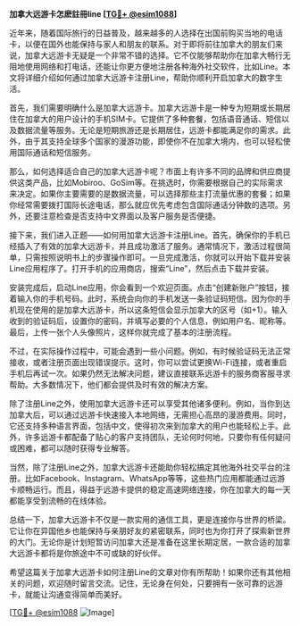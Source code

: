 **加拿大远游卡怎麽註冊line [[TG💪+ @esim1088](https://t.me/s/esim1088)]**

近年来，随着国际旅行的日益普及，越来越多的人选择在出国前购买当地的电话卡，以便在国外也能保持与家人和朋友的联系。对于即将前往加拿大的朋友们来说，加拿大远游卡无疑是一个非常不错的选择。它不仅能够帮助你在加拿大畅行无阻地使用网络和打电话，还能让你更方便地注册各种海外社交软件，比如Line。本文将详细介绍如何通过加拿大远游卡注册Line，帮助你顺利开启加拿大的数字生活。

首先，我们需要明确什么是加拿大远游卡。加拿大远游卡是一种专为短期或长期居住在加拿大的用户设计的手机SIM卡。它提供了多种套餐，包括语音通话、短信以及数据流量等服务。无论是短期旅游还是长期居住，远游卡都能满足你的需求。此外，由于其支持全球多个国家的漫游功能，即使你不在加拿大境内，也可以轻松使用国际通话和短信服务。

那么，如何选择适合自己的加拿大远游卡呢？市面上有许多不同的品牌和供应商提供这类产品，比如Mobiroo、GoSim等。在挑选时，你需要根据自己的实际需求来决定。如果你主要需要的是数据流量，可以选择那些主打流量优惠的套餐；如果你经常需要拨打国际长途电话，那么就应优先考虑包含国际通话分钟数的选项。另外，还要注意检查是否支持中文界面以及客户服务是否便捷。

接下来，我们进入正题——如何用加拿大远游卡注册Line。首先，确保你的手机已经插入了有效的加拿大远游卡，并且成功激活了服务。通常情况下，激活过程很简单，只需按照说明书上的步骤操作即可。一旦完成激活，你就可以开始下载并安装Line应用程序了。打开手机的应用商店，搜索“Line”，然后点击下载并安装。

安装完成后，启动Line应用，你会看到一个欢迎页面。点击“创建新账户”按钮，接着输入你的手机号码。此时，系统会向你的手机发送一条验证码短信。因为你的手机现在使用的是加拿大远游卡，所以这条短信会显示加拿大的区号（如+1）。输入收到的验证码后，设置你的密码，并填写必要的个人信息，例如用户名、昵称等。最后，上传一张个人头像照片，这样你就完成了基本的注册流程。

不过，在实际操作过程中，可能会遇到一些小问题。例如，有时候验证码无法正常接收，或者注册页面出现错误提示。这时，你可以尝试更换Wi-Fi连接，或者重启手机后再试一次。如果仍然无法解决问题，建议直接联系远游卡的服务商客服寻求帮助。大多数情况下，他们都会提供及时有效的解决方案。

除了注册Line之外，使用加拿大远游卡还可以享受其他诸多便利。例如，当你到达加拿大后，可以通过远游卡快速接入本地网络，无需担心高昂的漫游费用。同时，它还支持多种语言界面，包括中文，使得初次来到加拿大的用户也能轻松上手。此外，许多远游卡都配备了贴心的客户支持团队，无论何时何地，只要你有任何疑问或困难，都可以随时获得专业解答。

当然，除了注册Line之外，加拿大远游卡还能助你轻松搞定其他海外社交平台的注册。比如Facebook、Instagram、WhatsApp等等，这些热门应用都能通过远游卡顺畅运行。而且，得益于远游卡提供的稳定高速网络连接，你在加拿大的每一天都能享受到流畅的在线体验。

总结一下，加拿大远游卡不仅是一款实用的通信工具，更是连接你与世界的桥梁。它让你在异国他乡也能保持与亲朋好友的紧密联系，同时也为你打开了探索新世界的大门。无论你是计划短暂访问加拿大还是准备在这里长期定居，一款合适的加拿大远游卡都将是你旅途中不可或缺的好伙伴。

希望这篇关于加拿大远游卡如何注册Line的文章对你有所帮助！如果你还有其他相关的问题，欢迎随时留言交流。记住，无论身在何处，只要拥有一张可靠的远游卡，就能让沟通变得简单而美好。

[[TG💪+ @esim1088](https://t.me/s/esim1088) ![Image](https://i.postimg.cc/4NQfJmqS/Snipaste-2025-05-13-00-14-12.png)]